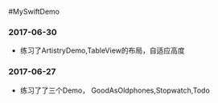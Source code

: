 #MySwiftDemo

### 2017-06-30
- 练习了ArtistryDemo,TableView的布局，自适应高度

### 2017-06-27
- 练习了了三个Demo， GoodAsOldphones,Stopwatch,Todo
